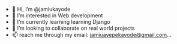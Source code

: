 - 👋 Hi, I’m @jamiukayode
- 👀 I’m interested in Web development 
- 🌱 I’m currently learning learning Django
- 💞️ I’m looking to collaborate on real world projects
- 📫 reach me through my email: jamiuayepekayode@gmail.com...

<!---
jamiukayode/jamiukayode is a ✨ special ✨ repository because its `README.md` (this file) appears on your GitHub profile.
You can click the Preview link to take a look at your changes.
--->
